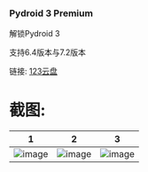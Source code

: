 ### Pydroid 3 Premium
 
解锁Pydroid 3
 
支持6.4版本与7.2版本

链接:
[123云盘](https://www.123pan.com/s/KhjA-M44g3.html)

# 截图:
|                    1                     |                    2                     |                    3                     |
|:----------------------------------------:|:----------------------------------------:|:----------------------------------------:|
|![image](https://github.com/yd5513868/yep.python.hook/blob/main/截图_1.png)|![image](https://github.com/yd5513868/yep.python.hook/blob/main/截图_2.png)|![image](https://github.com/yd5513868/yep.python.hook/blob/main/截图_3.png)|
